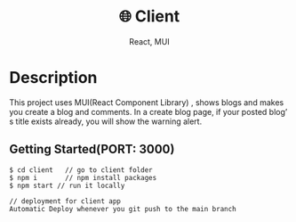 <h1 align="center">
🌐 Client
</h1>
<p align="center">
React, MUI
</p>

# Description

This project uses MUI(React Component Library) , shows blogs and makes you create a blog and comments.	In a create blog page, if your posted blog’ s title exists already, you will show the warning alert. 

## Getting Started(PORT: 3000)
```terminal
$ cd client   // go to client folder
$ npm i       // npm install packages
$ npm start // run it locally

// deployment for client app
Automatic Deploy whenever you git push to the main branch
```